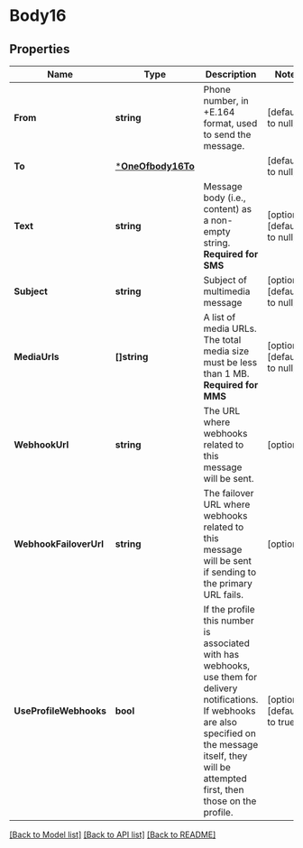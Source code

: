 # Body16

## Properties
Name | Type | Description | Notes
------------ | ------------- | ------------- | -------------
**From** | **string** | Phone number, in +E.164 format, used to send the message. | [default to null]
**To** | [***OneOfbody16To**](OneOfbody16To.md) |  | [default to null]
**Text** | **string** | Message body (i.e., content) as a non-empty string.  **Required for SMS** | [optional] [default to null]
**Subject** | **string** | Subject of multimedia message | [optional] [default to null]
**MediaUrls** | **[]string** | A list of media URLs. The total media size must be less than 1 MB.  **Required for MMS** | [optional] [default to null]
**WebhookUrl** | **string** | The URL where webhooks related to this message will be sent. | [optional] 
**WebhookFailoverUrl** | **string** | The failover URL where webhooks related to this message will be sent if sending to the primary URL fails. | [optional] 
**UseProfileWebhooks** | **bool** | If the profile this number is associated with has webhooks, use them for delivery notifications. If webhooks are also specified on the message itself, they will be attempted first, then those on the profile. | [optional] [default to true]

[[Back to Model list]](../README.md#documentation-for-models) [[Back to API list]](../README.md#documentation-for-api-endpoints) [[Back to README]](../README.md)

